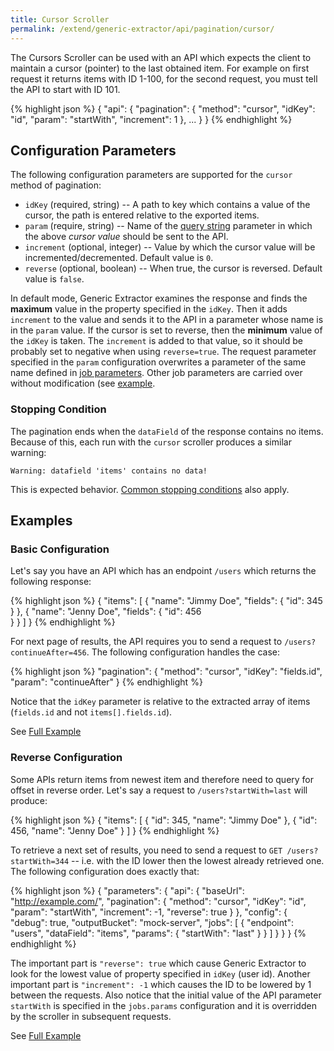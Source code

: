 ```yaml
---
title: Cursor Scroller
permalink: /extend/generic-extractor/api/pagination/cursor/
---
```


The Cursors Scroller can be used with an API which expects the client to maintain a cursor (pointer)
to the last obtained item. For example on first request it returns items with ID 1-100, for the second
request, you must tell the API to start with ID 101. 

{% highlight json %}
{
    "api": {
        "pagination": {
            "method": "cursor",
            "idKey": "id",
            "param": "startWith",
            "increment": 1
        },
        ...
    }
}
{% endhighlight %}

## Configuration Parameters
The following configuration parameters are supported for the `cursor` method of pagination:

- `idKey` (required, string) -- A path to key which contains a value of the cursor, the path is entered relative to the exported items.
- `param` (require, string) -- Name of the [query string](/extend/generic-extractor/tutorial/rest/#url) parameter in which the above *cursor value* should be sent to the API.
- `increment` (optional, integer) -- Value by which the cursor value will be incremented/decremented. Default value is `0`.
- `reverse` (optional, boolean) -- When true, the cursor is reversed. Default value is `false`.

In default mode, Generic Extractor examines the response and finds the **maximum** value in the
property specified in the `idKey`. Then it adds `increment` to the value and sends it to the 
API in a parameter whose name is in the `param` value. If the cursor is set to reverse, then
the **minimum** value of the `idKey` is taken. The `increment` is added to that value, so it should be probably
set to negative when using `reverse=true`.
The request parameter specified in the `param` configuration overwrites a parameter of the same name defined in
[job parameters](/extend/generic-extractor/jobs/#request-parameters). Other job parameters are carried over without modification (see [example](#reverse-configuration).

### Stopping Condition
The pagination ends when the `dataField` of the response contains no items. Because of this, each 
run with the `cursor` scroller produces a similar warning:
    
    Warning: datafield 'items' contains no data!

This is expected behavior. [Common stopping conditions](/extend/generic-extractor/api/pagination/#stopping-strategy) also apply.

## Examples

### Basic Configuration
Let's say you have an API which has an endpoint `/users` which returns the following response:

{% highlight json %}
{
    "items": [
        {
            "name": "Jimmy Doe",
            "fields": {
                "id": 345
            }
        },
        {
            "name": "Jenny Doe",
            "fields": {
                "id": 456            
            }
        }
    ]
}
{% endhighlight %}

For next page of results, the API requires you to send a request to `/users?continueAfter=456`. The following 
configuration handles the case:

{% highlight json %}
"pagination": {
    "method": "cursor",
    "idKey": "fields.id",
    "param": "continueAfter"
}
{% endhighlight %}

Notice that the `idKey` parameter is relative to the extracted array of items (`fields.id` and not `items[].fields.id`).

See [Full Example](todo:060-pagination-cursor-basic)

### Reverse Configuration
Some APIs return items from newest item and therefore need to query for offset in reverse order. Let's say a 
request to `/users?startWith=last` will produce:

{% highlight json %}
{
    "items": [
        {
            "id": 345,
            "name": "Jimmy Doe"
        },
        {
            "id": 456,
            "name": "Jenny Doe"
        }
    ]
}
{% endhighlight %}

To retrieve a next set of results, you need to send a request to `GET /users?startWith=344` -- i.e. with the
ID lower then the lowest already retrieved one. The following configuration does exactly that:

{% highlight json %}
{
    "parameters": {
        "api": {
            "baseUrl": "http://example.com/",
            "pagination": {
                "method": "cursor",
                "idKey": "id",
                "param": "startWith",
                "increment": -1,
                "reverse": true
            }
        },
        "config": {
            "debug": true,
            "outputBucket": "mock-server",
            "jobs": [
                {
                    "endpoint": "users",
                    "dataField": "items",
                    "params": {
                        "startWith": "last"
                    }
                }
            ]
        }
    }
}
{% endhighlight %}

The important part is `"reverse": true` which cause Generic Extractor to look for the lowest value of 
property specified in `idKey` (user id). Another important part is `"increment": -1` which causes the
ID to be lowered by 1 between the requests. Also notice that the initial value of the API parameter
`startWith` is specified in the `jobs.params` configuration and it is overridden by the scroller
in subsequent requests.

See [Full Example](todo:061-pagination-cursor-reverse)
